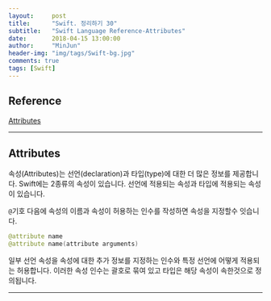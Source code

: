 ```yaml
---
layout:     post
title:      "Swift. 정리하기 30"
subtitle:   "Swift Language Reference-Attributes"
date:       2018-04-15 13:00:00
author:     "MinJun"
header-img: "img/tags/Swift-bg.jpg"
comments: true 
tags: [Swift]
---
```


## Reference 


[Attributes](https://developer.apple.com/library/content/documentation/Swift/Conceptual/Swift_Programming_Language/Attributes.html#//apple_ref/doc/uid/TP40014097-CH35-ID347)<br>

---

## Attributes 

속성(Attributes)는 선언(declaration)과 타입(type)에 대한 더 많은 정보를 제공합니다. Swift에는 2종류의 속성이 있습니다. 선언에 적용되는 속성과 타입에 적용되는 속성이 있습니다. 

`@`기호 다음에 속성의 이름과 속성이 허용하는 인수를 작성하면 속성을 지정할수 잇습니다. 

```swift
@attribute name
@attribute name(attribute arguments)
```

일부 선언 속성을 속성에 대한 추가 정보를 지정하는 인수와 특정 선언에 어떻게 적용되는 허용합니다. 이러한 속성 인수는 괄호로 묶여 있고 타입은 해당 속성이 속한것으로 정의됩니다.

---





